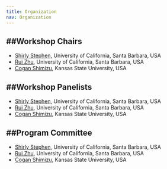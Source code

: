 ```yaml
---
title: Organization
nav: Organization
---
```

##Workshop Chairs
---
<ul>
  <li><a href="https://www.linkedin.com/in/shirly-stephen-84531623">Shirly Stephen</a>, University of California, Santa Barbara, USA</li>
  <li><a href="https://www.linkedin.com/in/rui-zhu-55250374">Rui Zhu</a>, University of California, Santa Barbara, USA</li>
  <li><a href="https://www.linkedin.com/in/coganshimizu">Cogan Shimizu</a>, Kansas State University, USA</li>
</ul>  

##Workshop Panelists
---
<ul>
  <li><a href="https://www.linkedin.com/in/shirly-stephen-84531623">Shirly Stephen</a>, University of California, Santa Barbara, USA</li>
  <li><a href="https://www.linkedin.com/in/rui-zhu-55250374">Rui Zhu</a>, University of California, Santa Barbara, USA</li>
  <li><a href="https://www.linkedin.com/in/coganshimizu">Cogan Shimizu</a>, Kansas State University, USA</li>
</ul>  

##Program Committee
---
<ul>
  <li><a href="https://www.linkedin.com/in/shirly-stephen-84531623">Shirly Stephen</a>, University of California, Santa Barbara, USA</li>
  <li><a href="https://www.linkedin.com/in/rui-zhu-55250374">Rui Zhu</a>, University of California, Santa Barbara, USA</li>
  <li><a href="https://www.linkedin.com/in/coganshimizu">Cogan Shimizu</a>, Kansas State University, USA</li>
</ul>  